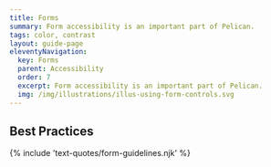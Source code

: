 ```yaml
---
title: Forms
summary: Form accessibility is an important part of Pelican.
tags: color, contrast
layout: guide-page
eleventyNavigation:
  key: Forms
  parent: Accessibility
  order: 7
  excerpt: Form accessibility is an important part of Pelican.
  img: /img/illustrations/illus-using-form-controls.svg
---
```


## Best Practices

{% include 'text-quotes/form-guidelines.njk' %}